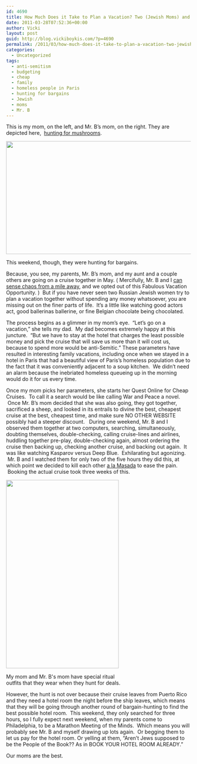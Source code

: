 ```yaml
---
id: 4690
title: How Much Does it Take to Plan a Vacation? Two (Jewish Moms) and Three (Months).
date: 2011-03-28T07:52:36+00:00
author: Vicki
layout: post
guid: http://blog.vickiboykis.com/?p=4690
permalink: /2011/03/how-much-does-it-take-to-plan-a-vacation-two-jewish-moms-and-three-months/
categories:
  - Uncategorized
tags:
  - anti-semitism
  - budgeting
  - cheap
  - family
  - homeless people in Paris
  - hunting for bargains
  - Jewish
  - moms
  - Mr. B
---
```

This is my mom, on the left, and Mr. B&#8217;s mom, on the right. They are depicted here,  [hunting for mushrooms](http://blog.vickiboykis.com/2010/08/29/world-of-pain/).

<p style="text-align: center;">
  <a href="http://blog.vickiboykis.com/wp-content/uploads/2011/03/moms.jpg"><img class="aligncenter size-full wp-image-4691" title="moms" src="http://blog.vickiboykis.com/wp-content/uploads/2011/03/moms.jpg" alt="" width="512" height="307" /></a>
</p>

This weekend, though, they were hunting for bargains.

Because, you see, my parents, Mr. B&#8217;s mom, and my aunt and a couple others are going on a cruise together in May. ( Mercifully, Mr. B and I [can sense chaos from a mile away](http://blog.vickiboykis.com/2011/03/23/the-world-is-going-crazy-so-hopefully-reading-about-my-radon-problems-will-cheer-you-up/), and we opted out of this Fabulous Vacation Opportunity. )  But if you have never seen two Russian Jewish women try to plan a vacation together without spending any money whatsoever, you are missing out on the finer parts of life.  It&#8217;s a little like watching good actors act, good ballerinas ballerine, or fine Belgian chocolate being chocolated.

The process begins as a glimmer in my mom&#8217;s eye.  &#8220;Let&#8217;s go on a vacation,&#8221; she tells my dad.  My dad becomes extremely happy at this juncture.  &#8220;But we have to stay at the hotel that charges the least possible money and pick the cruise that will save us more than it will cost us, because to spend more would be anti-Semitic.&#8221; These parameters have resulted in interesting family vacations, including once when we stayed in a hotel in Paris that had a beautiful view of Paris&#8217;s homeless population due to the fact that it was conveniently adjacent to a soup kitchen.  We didn&#8217;t need an alarm because the inebriated homeless queueing up in the morning would do it for us every time.

Once my mom picks her parameters, she starts her Quest Online for Cheap Cruises.  To call it a search would be like calling War and Peace a novel.  Once Mr. B&#8217;s mom decided that she was also going, they got together, sacrificed a sheep, and looked in its entrails to divine the best, cheapest cruise at the best, cheapest time, and make sure NO OTHER WEBSITE possibly had a steeper discount.   During one weekend, Mr. B and I observed them together at two computers, searching, simultaneously, doubting themselves, double-checking, calling cruise-lines and airlines, huddling together pre-play, double-checking again, almost ordering the cruise then backing up, checking another cruise, and backing out again.  It was like watching Kasparov versus Deep Blue.  Exhilarating but agonizing.  Mr. B and I watched them for only two of the five hours they did this, at which point we decided to kill each other [a la Masada](http://en.wikipedia.org/wiki/Masada#Account_of_the_siege) to ease the pain.  Booking the actual cruise took three weeks of this.

<div id="attachment_4694" style="width: 317px" class="wp-caption aligncenter">
  <a href="http://blog.vickiboykis.com/wp-content/uploads/2011/03/moms2.jpg"><img class="size-full wp-image-4694" title="moms2" src="http://blog.vickiboykis.com/wp-content/uploads/2011/03/moms2.jpg" alt="" width="307" height="512" /></a>
  
  <p class="wp-caption-text">
    My mom and Mr. B's mom have special ritual outfits that they wear when they hunt for deals.
  </p>
</div>

<p style="text-align: left;">
  However, the hunt is not over because their cruise leaves from Puerto Rico and they need a hotel room the night before the ship leaves, which means that they will be going through another round of bargain-hunting to find the best possible hotel room.  This weekend, they only searched for three hours, so I fully expect next weekend, when my parents come to Philadelphia, to be a Marathon Meeting of the Minds.  Which means you will probably see Mr. B and myself drawing up lots again.  Or begging them to let us pay for the hotel room. Or yelling at them, &#8220;Aren&#8217;t Jews supposed to be the People of the Book?? As in BOOK YOUR HOTEL ROOM ALREADY.&#8221;
</p>

Our moms are the best.